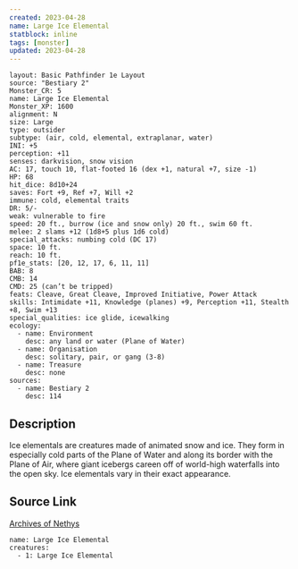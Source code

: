 ```yaml
---
created: 2023-04-28
name: Large Ice Elemental
statblock: inline
tags: [monster]
updated: 2023-04-28
---
```

```statblock
layout: Basic Pathfinder 1e Layout
source: "Bestiary 2"
Monster_CR: 5
name: Large Ice Elemental
Monster_XP: 1600
alignment: N
size: Large
type: outsider
subtype: (air, cold, elemental, extraplanar, water)
INI: +5
perception: +11
senses: darkvision, snow vision
AC: 17, touch 10, flat-footed 16 (dex +1, natural +7, size -1)
HP: 68
hit_dice: 8d10+24
saves: Fort +9, Ref +7, Will +2
immune: cold, elemental traits
DR: 5/-
weak: vulnerable to fire
speed: 20 ft., burrow (ice and snow only) 20 ft., swim 60 ft.
melee: 2 slams +12 (1d8+5 plus 1d6 cold)
special_attacks: numbing cold (DC 17)
space: 10 ft.
reach: 10 ft.
pf1e_stats: [20, 12, 17, 6, 11, 11]
BAB: 8
CMB: 14
CMD: 25 (can’t be tripped)
feats: Cleave, Great Cleave, Improved Initiative, Power Attack
skills: Intimidate +11, Knowledge (planes) +9, Perception +11, Stealth +8, Swim +13
special_qualities: ice glide, icewalking
ecology:
  - name: Environment
    desc: any land or water (Plane of Water)
  - name: Organisation
    desc: solitary, pair, or gang (3-8)
  - name: Treasure
    desc: none
sources:
  - name: Bestiary 2
    desc: 114
```
## Description
Ice elementals are creatures made of animated snow and ice. They form in especially cold parts of the Plane of Water and along its border with the Plane of Air, where giant icebergs careen off of world-high waterfalls into the open sky. Ice elementals vary in their exact appearance.
## Source Link
[Archives of Nethys](https://aonprd.com/MonsterDisplay.aspx?ItemName=Large%20Ice%20Elemental)
```encounter-table
name: Large Ice Elemental
creatures:
  - 1: Large Ice Elemental
```
